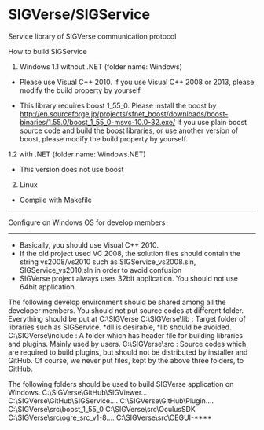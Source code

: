 SIGVerse/SIGService
=============

Service library of SIGVerse communication protocol


How to build SIGService


1. Windows
1.1 without .NET (folder name: Windows)

- Please use Visual C++ 2010. If you use Visual C++ 2008 or 2013, please modify the build property by yourself.

- This library requires boost 1_55_0. Please install the boost by http://en.sourceforge.jp/projects/sfnet_boost/downloads/boost-binaries/1.55.0/boost_1_55_0-msvc-10.0-32.exe/
  If you use plain boost source code and build the boost libraries, or use another version of boost, please modify the build property by yourself.


1.2 with .NET (folder name: Windows.NET)

- This version does not use boost


2. Linux

- Compile with Makefile



**********************************************
 Configure on Windows OS for develop members
**********************************************

- Basically, you should use Visual C++ 2010.
- If the old project used VC 2008, the solution files should contain the string vs2008/vs2010 such as SIGService_vs2008.sln, SIGService_vs2010.sln in order to avoid confusion
- SIGVerse project always uses 32bit application. You should not use 64bit application.


The following develop environment should be shared among all the developer members. You should not put source codes at different folder.
Everything should be put at C:\SIGVerse 
C:\SIGVerse\lib     : Target folder of libraries such as SIGService. *dll is desirable, *lib should be avoided.
C:\SIGVerse\include : A folder which has header file for building libraries and plugins. Mainly used by users.
C:\SIGVerse\src     : Source codes which are required to build plugins, but should not be distributed by installer and GitHub.
Of course, we never put files, kept by the above three folders, to GitHub.

The following folders should be used to build SIGVerse application on Windows.
C:\SIGVerse\GitHub\SIGViewer\....
C:\SIGVerse\GitHub\SIGService\....
C:\SIGVerse\GitHub\Plugin\....
C:\SIGVerse\src\boost_1_55_0
C:\SIGVerse\src\OculusSDK
C:\SIGVerse\src\ogre_src_v1-8....
C:\SIGVerse\src\CEGUI-****

